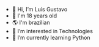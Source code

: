 <!--ts-->
   * 👋 Hi, I’m Luis Gustavo
   * 👤 I'm 18 years old
   * 🌎 I'm brazilian
   * 👀 I’m interested in Technologies
   * 🌱 I’m currently learning Python
<!--te-->

<!---
ilunnie/ilunnie is a ✨ special ✨ repository because its `README.md` (this file) appears on your GitHub profile.
You can click the Preview link to take a look at your changes.
--->
